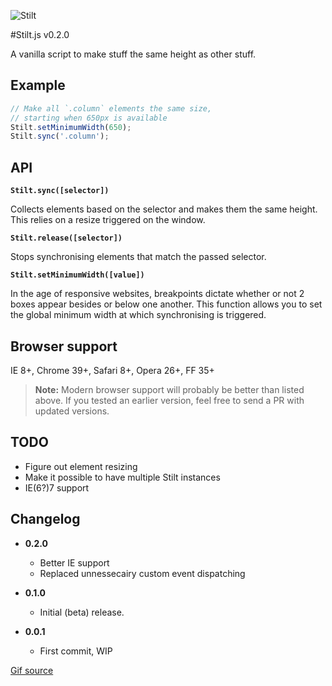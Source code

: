 ![Stilt](https://raw.github.com/flovan/stilt/feature-element-resize/demo/img/stilt.gif)

#Stilt.js v0.2.0

A vanilla script to make stuff the same height as other stuff.

## Example

````javascript
// Make all `.column` elements the same size,
// starting when 650px is available
Stilt.setMinimumWidth(650);
Stilt.sync('.column');
````

## API

**`Stilt.sync([selector])`**  

Collects elements based on the selector and makes them the same height. This relies on a resize triggered on the window.

**`Stilt.release([selector])`**  

Stops synchronising elements that match the passed selector.

**`Stilt.setMinimumWidth([value])`**  

In the age of responsive websites, breakpoints dictate whether or not 2 boxes appear besides or below one another. This function allows you to set the global minimum width at which synchronising is triggered.

## Browser support

IE 8+, Chrome 39+, Safari 8+, Opera 26+, FF 35+ 

> **Note:** Modern browser support will probably be better than listed above. If you tested an earlier version, feel free to send a PR with updated versions.

## TODO

* Figure out element resizing
* Make it possible to have multiple Stilt instances
* IE(6?)7 support

## Changelog

* **0.2.0**  
  * Better IE support
  * Replaced unnessecairy custom event dispatching

* **0.1.0**  
  * Initial (beta) release.

* **0.0.1**  
  * First commit, WIP

[Gif source](http://faunasworld-moved.tumblr.com/post/23673524798)